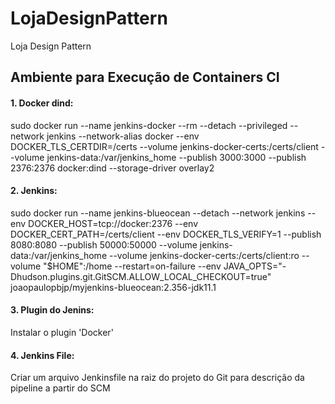 # LojaDesignPattern
Loja Design Pattern
## Ambiente para Execução de Containers CI

#### 1. Docker dind: 
sudo docker run --name jenkins-docker --rm --detach   --privileged --network jenkins --network-alias docker   --env DOCKER_TLS_CERTDIR=/certs   --volume jenkins-docker-certs:/certs/client   --volume jenkins-data:/var/jenkins_home   --publish 3000:3000 --publish 2376:2376   docker:dind --storage-driver overlay2

#### 2. Jenkins:
sudo docker run --name jenkins-blueocean --detach   --network jenkins --env DOCKER_HOST=tcp://docker:2376   --env DOCKER_CERT_PATH=/certs/client --env DOCKER_TLS_VERIFY=1   --publish 8080:8080 --publish 50000:50000   --volume jenkins-data:/var/jenkins_home   --volume jenkins-docker-certs:/certs/client:ro   --volume "$HOME":/home   --restart=on-failure   --env JAVA_OPTS="-Dhudson.plugins.git.GitSCM.ALLOW_LOCAL_CHECKOUT=true"   joaopaulopbjp/myjenkins-blueocean:2.356-jdk11.1

#### 3. Plugin do Jenins:
Instalar o plugin 'Docker'

#### 4. Jenkins File:
Criar um arquivo Jenkinsfile na raiz do projeto do Git para descrição da pipeline a partir do SCM
